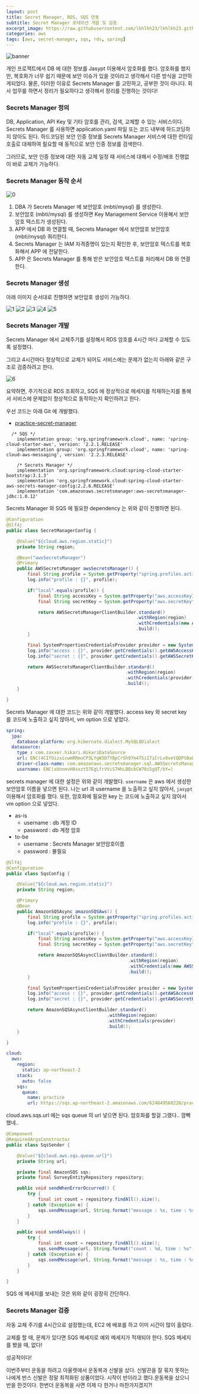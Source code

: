 ```yaml
---
layout: post
title: Secret Manager, RDS, SQS 연동
subtitle: Secret Manager 로테이션 개발 및 검증
excerpt_image: https://raw.githubusercontent.com/lkhlkh23/lkhlkh23.github.io/master/images/2024-01-21/banner.png
categories: aws
tags: [aws, secret-manager, sqs, rds, spring]
---
```


![banner](https://raw.githubusercontent.com/lkhlkh23/lkhlkh23.github.io/master/images/2024-01-21/banner.png)

개인 프로젝트에서 DB 에 대한 정보를 Jasypt 이용해서 암호화를 했다. 
암호화를 했지만, 복호화가 너무 쉽기 때문에 보안 이슈가 있을 것이라고 생각해서 다른 방식을 고안하게되었다. 
물론, 이러한 이유로 Secrets Manager 를 고민하고, 공부한 것이 아니다. 회사 업무를 하면서 정리가 필요하다고 생각해서 정리를 진행하는 것이다!

### Secrets Manager 정의

DB, Application, API Key 및 기타 암호를 관리, 검색, 교체할 수 있는 서비스이다. 
Secrets Manager 를 사용하면 application.yaml 파일 또는 코드 내부에 하드코딩하지 않아도 된다. 
하드코딩된 보안 인증 정보를 Secrets Manager 서비스에 대한 런타임 호출로 대체하여 필요할 때 동적으로 보안 인증 정보를 검색한다.

그러므로, 보안 인증 정보에 대한 자동 교체 일정 때 서비스에 대해서 수정/배포 진행없이 바로 교체가 가능하다.

### Secrets Manager 동작 순서

![0](https://raw.githubusercontent.com/lkhlkh23/lkhlkh23.github.io/master/images/2024-01-21/0.png)

1. DBA 가 Secrets Manager 에 보안암호 (mbti/mysql) 를 생성한다.
2. 보안암호 (mbti/mysql) 를 생성하면 Key Management Service 이용해서 보안암호 텍스트가 생성된다.
3. APP 에서 DB 와 연결할 때, Secrets Manager 에서 보안암호 보안암호 (mbti/mysql) 쿼리한다.
4. Secrets Manager 는 IAM 자격증명이 있는지 확인한 후, 보안암호 텍스트를 복호화해서 APP 에 전달한다.
5. APP 은  Secrets Manager 를 통해 받은 보안암호 텍스트를 처리해서 DB 와 연결한다.

### Secrets Manager 생성

아래 이미지 순서대로 진행하면 보안암호 생성이 가능하다.

![1](https://raw.githubusercontent.com/lkhlkh23/lkhlkh23.github.io/master/images/2024-01-21/1.png)
![2](https://raw.githubusercontent.com/lkhlkh23/lkhlkh23.github.io/master/images/2024-01-21/2.png)
![3](https://raw.githubusercontent.com/lkhlkh23/lkhlkh23.github.io/master/images/2024-01-21/3.png)
![4](https://raw.githubusercontent.com/lkhlkh23/lkhlkh23.github.io/master/images/2024-01-21/4.png)
![5](https://raw.githubusercontent.com/lkhlkh23/lkhlkh23.github.io/master/images/2024-01-21/5.png)
### Secrets Manager 개발

Secrets Manager 에서 교체주기를 설정해서 RDS 암호를 4시간 마다 교체할 수 있도록 설정했다.

그리고 4시간마다 정상적으로 교체가 되어도 서비스에는 문제가 없는지 아래와 같은 구조로 검증하려고 한다.

![6](https://raw.githubusercontent.com/lkhlkh23/lkhlkh23.github.io/master/images/2024-01-21/6.png)

요약하면, 주기적으로 RDS 조회하고, SQS 에 정상적으로 메세지를 적재하는지를 통해서 서비스에 문제없이 정상적으로 동작하는지 확인하려고 한다.

우선 코드는 아래 Git 에 개발했다.

- [practice-secret-manager](https://github.com/lkhlkh23/practice-secret-manager)

```
  /* SQS */
	implementation group: 'org.springframework.cloud', name: 'spring-cloud-starter-aws', version: '2.2.1.RELEASE'
	implementation group: 'org.springframework.cloud', name: 'spring-cloud-aws-messaging', version: '2.2.3.RELEASE'

	/* Secrets Manager */
	implementation 'org.springframework.cloud:spring-cloud-starter-bootstrap:3.1.3'
	implementation 'org.springframework.cloud:spring-cloud-starter-aws-secrets-manager-config:2.2.6.RELEASE'
	implementation 'com.amazonaws.secretsmanager:aws-secretsmanager-jdbc:1.0.12'
```

Secrets Manager 와 SQS 에 필요한 dependency 는 위와 같이 진행하면 된다.

```java
@Configuration
@Slf4j
public class SecretManagerConfig {

	@Value("${cloud.aws.region.static}")
	private String region;

	@Bean("awsSecretsManager")
	@Primary
	public AWSSecretsManager awsSecretsManager() {
		final String profile = System.getProperty("spring.profiles.active");
		log.info("profile : {}", profile);

		if("local".equals(profile)) {
			final String accessKey = System.getProperty("aws.accessKeyId");
			final String secretKey = System.getProperty("aws.secretKey");

			return AWSSecretsManagerClientBuilder.standard()
												 .withRegion(region)
												 .withCredentials(new AWSStaticCredentialsProvider(new BasicAWSCredentials(accessKey, secretKey)))
												 .build();
		}

		final SystemPropertiesCredentialsProvider provider = new SystemPropertiesCredentialsProvider();
		log.info("access : {}", provider.getCredentials().getAWSAccessKeyId());
		log.info("secret : {}", provider.getCredentials().getAWSSecretKey());

		return AWSSecretsManagerClientBuilder.standard()
											 .withRegion(region)
											 .withCredentials(provider)
											 .build();
	}

}
```

Secrets Manager 에 대한 코드는 위와 같이 개발했다. access key 와 secret key 를 코드에 노출하고 싶지 않아서, vm option 으로 넣었다.

```yaml
spring:
  jpa:
    database-platform: org.hibernate.dialect.MySQL8Dialect
  datasource:
    type : com.zaxxer.hikari.HikariDataSource
    url: ENC(4CIfOizxicwmRRmoCP3LYgW3D7YBpCrSh97m475iI7iCrLv0vetQDPtBaLgo5BWdv1GYowOB/qOsHzLiSWwRVVDjkudzwV4K4Vexin8DlRc6D/6Vifbf6btvSgONtS8yVCvcSrCWwB+lmGOvzZfqwSXuNJOU5k5YfDizQySzcYZwujaGRg20DOaVR7DoQw/KAFlUMVhWu/fYr4gkM4SAIffvH+o4vwIa)
    driver-class-name: com.amazonaws.secretsmanager.sql.AWSSecretsManagerMySQLDriver
    username: ENC(xUnnmvH0sxzt57EgLfrVViS7HhLBQcbCW70i5gQT/bY=)
```

secrets manager 에 대한 설정은 위와 같이 개발했다. 
`username` 은 aws 에서 생성한 보안암호 이름을 넣으면 된다. 
나는 url 과 username 을 노출하고 싶지 않아서, `jasypt` 이용해서 암호화를 했다. 
또한, 암호화에 필요한 key 는 코드에 노출하고 싶지 않아서 vm option 으로 넣었다.

- as-is
  - username : db 계정 ID
  - password : db 계정 암호
- to-be
  - username : Secrets Manager 보안암호이름
  - password : 불필요

```java
@Slf4j
@Configuration
public class SqsConfig {

	@Value("${cloud.aws.region.static}")
	private String region;

	@Primary
	@Bean
	public AmazonSQSAsync amazonSQSAws() {
		final String profile = System.getProperty("spring.profiles.active");
		log.info("profile : {}", profile);

		if("local".equals(profile)) {
			final String accessKey = System.getProperty("aws.accessKeyId");
			final String secretKey = System.getProperty("aws.secretKey");

			return AmazonSQSAsyncClientBuilder.standard()
											  .withRegion(region)
											  .withCredentials(new AWSStaticCredentialsProvider(new BasicAWSCredentials(accessKey, secretKey)))
											  .build();
		}

		final SystemPropertiesCredentialsProvider provider = new SystemPropertiesCredentialsProvider();
		log.info("access : {}", provider.getCredentials().getAWSAccessKeyId());
		log.info("secret : {}", provider.getCredentials().getAWSSecretKey());

		return AmazonSQSAsyncClientBuilder.standard()
									  .withRegion(region)
									  .withCredentials(provider)
									  .build();
	}

}
```

```yaml
cloud:
  aws:
    region:
      static: ap-northeast-2
    stack:
      auto: false
    sqs:
      queue:
        name: practice
        url: https://sqs.ap-northeast-2.amazonaws.com/624849568220/practice
```

cloud.aws.sqs.url 에는 sqs queue 의 url 넣으면 된다. 암호화를 할걸 그랬다.. 깜빡했네..

```java
@Component
@RequiredArgsConstructor
public class SqsSender {

	@Value("${cloud.aws.sqs.queue.url}")
	private String url;

	private final AmazonSQS sqs;
	private final SurveyEntityRepository repository;

	public void sendWhenErrorOccurred() {
		try {
			final int count = repository.findAll().size();
		} catch (Exception e) {
			sqs.sendMessage(url, String.format("message : %s, time : %s", e.getMessage(), LocalDateTime.now()));
		}
	}

	public void sendAlways() {
		try {
			final int count = repository.findAll().size();
			sqs.sendMessage(url, String.format("count : %d, time : %s", count, LocalDateTime.now()));
		} catch (Exception e) {
			sqs.sendMessage(url, String.format("message : %s, time : %s", e.getMessage(), LocalDateTime.now()));
		}
	}

}
```

SQS 에 메세지를 보내는 것은 위와 같이 굉장히 간단하다.

### Secrets Manager 검증

자동 교체 주기를 4시간으로 설정했는데, EC2 에 배포를 하고 이미 시간이 많이 흘렀다.

교체를 할 때, 문제가 있다면 SQS 메세지로 예외 메세지가 적재되야 한다. SQS 메세지를 봤을 때, 없다!

성공적이다!

이번주부터 운동을 하려고 아울렛에서 운동복과 신발을 샀다. 신발끈을 잘 묶지 못하는 나에게 반스 신발은 정말 최적화된 상품이었다. 
시작이 반이라고 했다.운동복을 샀으니 반을 한것이다. 한번더 운동복을 사면 이제 다 한거나 마찬가지겠지?!
